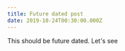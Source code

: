 ```yaml
---
title: Future dated post
date: 2019-10-24T00:30:00.000Z
---
```

This should be future dated. Let's see
